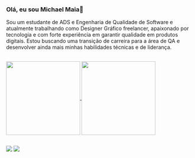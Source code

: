 ### Olá, eu sou Michael Maia👋

Sou um estudante de ADS e Engenharia de Qualidade de Software e atualmente trabalhando como Designer Gráfico freelancer, apaixonado por tecnologia e com forte experiência em garantir qualidade em produtos digitais. Estou buscando uma transição de carreira para a área de QA e desenvolver ainda mais minhas habilidades técnicas e de liderança.

##

<a href="https://github.com/qamichaelmaia">
  <img height=200 align="center" src="https://github-readme-stats.vercel.app/api?username=qamichaelmaia&show_icons=true&theme=dark" />
</a>
<a href="https://github.com/anuraghazra/convoychat">
  <img height=200 align="center" src="https://github-readme-stats.vercel.app/api/top-langs?username=qamichaelmaia&layout=compact&langs_count=8&card_width=320&theme=dark" />
</a>

##

<div>
<a href= "mailto: contatomichaelmaia@gmail.com"><img src="https://img.shields.io/badge/Gmail-D14836?style=for-the-badge&logo=gmail&logoColor=white"></a>
<a href= "https://www.linkedin.com/in/qamichael/" target = _blank><img src="https://img.shields.io/badge/LinkedIn-0077B5?style=for-the-badge&logo=linkedin&logoColor=white target = _blank "></a>
</div>


